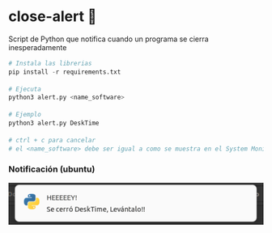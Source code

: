 # close-alert 🤖
Script de Python que notifica cuando un programa se cierra inesperadamente

```python
# Instala las librerias
pip install -r requirements.txt

# Ejecuta
python3 alert.py <name_software>

# Ejemplo
python3 alert.py DeskTime

# ctrl + c para cancelar
# el <name_software> debe ser igual a como se muestra en el System Monitor
```

### Notificación (ubuntu)

[![Notificación](https://github.com/kenluzuriaga0/close-alert/blob/main/assets/notificacion_capture.png)](https://github.com/kenluzuriaga0/close-alert/blob/main/assets/notificacion_capture.png)
